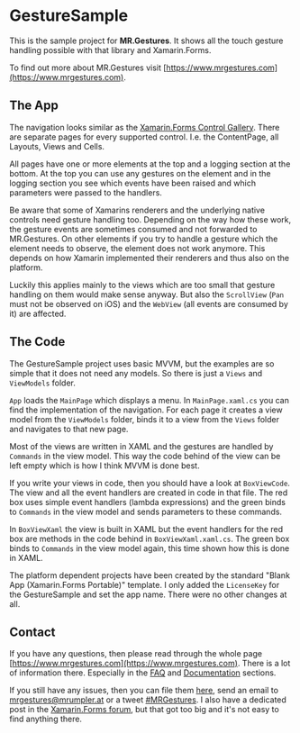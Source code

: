 # GestureSample #

This is the sample project for **MR.Gestures**. It shows all the touch gesture handling possible with that library and Xamarin.Forms.

To find out more about MR.Gestures visit [https://www.mrgestures.com](https://www.mrgestures.com).

## The App ##

The navigation looks similar as the [Xamarin.Forms Control Gallery](https://developer.xamarin.com/samples/xamarin-forms/FormsGallery/). There are separate pages for every supported control. I.e. the ContentPage, all Layouts, Views and Cells.

All pages have one or more elements at the top and a logging section at the bottom. At the top you can use any gestures on the element and in the logging section you see which events have been raised and which parameters were passed to the handlers.

Be aware that some of Xamarins renderers and the underlying native controls need gesture handling too.
Depending on the way how these work, the gesture events are sometimes consumed and not forwarded to MR.Gestures.
On other elements if you try to handle a gesture which the element needs to observe,
the element does not work anymore.
This depends on how Xamarin implemented their renderers and thus also on the platform.

Luckily this applies mainly to the views which are too small that gesture handling on them would make sense anyway.
But also the `ScrollView` (`Pan` must not be observed on iOS)
and the `WebView` (all events are consumed by it) are affected.
 
## The Code ##

The GestureSample project uses basic MVVM, but the examples are so simple that it does not need any models. So there is just a `Views` and `ViewModels` folder.

`App` loads the `MainPage` which displays a menu. In `MainPage.xaml.cs` you can find the implementation of the navigation. For each page it creates a view model from the `ViewModels` folder, binds it to a view from the `Views` folder and navigates to that new page.

Most of the views are written in XAML and the gestures are handled by `Commands` in the view model. This way the code behind of the view can be left empty which is how I think MVVM is done best.

If you write your views in code, then you should have a look at `BoxViewCode`. The view and all the event handlers are created in code in that file. The red box uses simple event handlers (lambda expressions) and the green binds to `Commands` in the view model and sends parameters to these commands.

In `BoxViewXaml` the view is built in XAML but the event handlers for the red box are methods in the code behind in `BoxViewXaml.xaml.cs`. The green box binds to `Commands` in the view model again, this time shown how this is done in XAML.

The platform dependent projects have been created by the standard "Blank App (Xamarin.Forms Portable)" template. I only added the `LicenseKey` for the GestureSample and set the app name. There were no other changes at all.  

## Contact ##

If you have any questions, then please read through the whole page [https://www.mrgestures.com](https://www.mrgestures.com).
There is a lot of information there. Especially in the [FAQ](https://www.mrgestures.com/#FAQs) and
[Documentation](https://www.mrgestures.com/#Documentation) sections.

If you still have any issues, then you can file them [here](https://github.com/MichaelRumpler/GestureSample/issues),
send an email to mrgestures@mrumpler.at or a tweet [#MRGestures](https://twitter.com/MRGestures).
I also have a dedicated post in the [Xamarin.Forms forum](https://forums.xamarin.com/discussion/32956/mr-gestures-handles-all-touch-gestures), but that got too big and it's not easy to find anything there.